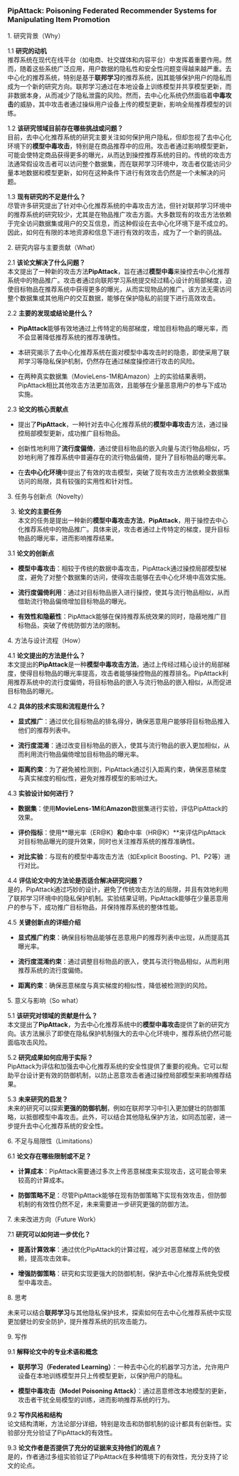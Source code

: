 ### PipAttack: Poisoning Federated Recommender Systems for Manipulating Item Promotion
 1\. 研究背景（Why）

1.1 **研究的动机**  
推荐系统在现代在线平台（如电商、社交媒体和内容平台）中发挥着重要作用。然而，随着这些系统广泛应用，用户数据的隐私性和安全性问题变得越来越严重。去中心化的推荐系统，特别是基于**联邦学习**的推荐系统，因其能够保护用户的隐私而成为一个新的研究方向。联邦学习通过在本地设备上训练模型并共享模型更新，而非数据本身，从而减少了隐私泄露的风险。然而，去中心化系统仍然面临着**中毒攻击**的威胁，其中攻击者通过操纵用户设备上传的模型更新，影响全局推荐模型的训练。

1.2 **该研究领域目前存在哪些挑战或问题？**  
目前，去中心化推荐系统的研究主要关注如何保护用户隐私，但却忽视了去中心化环境下的**模型中毒攻击**，特别是在商品推荐中的应用。攻击者通过影响模型更新，可能会使特定商品获得更多的曝光，从而达到操控推荐系统的目的。传统的攻击方法通常假设攻击者可以访问整个数据集，而在联邦学习环境中，攻击者仅能访问少量本地数据和模型更新，如何在这种条件下进行有效攻击仍然是一个未解决的问题。

1.3 **现有研究的不足是什么？**  
尽管许多研究提出了针对中心化推荐系统的中毒攻击方法，但针对联邦学习环境中的推荐系统的研究较少，尤其是在物品推广攻击方面。大多数现有的攻击方法依赖于完全访问数据集或用户的交互信息，而这种假设在去中心化环境下是不成立的。因此，如何在有限的本地资源和信息下进行有效的攻击，成为了一个新的挑战。

 2\. 研究内容与主要贡献（What）

2.1 **该论文解决了什么问题？**  
本文提出了一种新的攻击方法**PipAttack**，旨在通过**模型中毒**来操控去中心化推荐系统中的物品推广。攻击者通过向联邦学习系统提交经过精心设计的局部梯度，迫使目标物品在推荐系统中获得更多的曝光，从而实现物品的推广。该方法无需访问整个数据集或其他用户的交互数据，能够在保护隐私的前提下进行高效攻击。

2.2 **主要的发现或结论是什么？**

- **PipAttack**能够有效地通过上传特定的局部梯度，增加目标物品的曝光率，而不会显著降低推荐系统的推荐准确性。
    
- 本研究揭示了去中心化推荐系统在面对模型中毒攻击时的隐患，即使采用了联邦学习等隐私保护机制，仍然存在通过梯度操控进行攻击的风险。
    
- 在两种真实数据集（MovieLens-1M和Amazon）上的实验结果表明，PipAttack相比其他攻击方法更加高效，且能够在少量恶意用户的参与下成功实施。
    

2.3 **论文的核心贡献点**

- 提出了**PipAttack**，一种针对去中心化推荐系统的**模型中毒攻击**方法，通过操控局部模型更新，成功推广目标物品。
    
- 创新性地利用了**流行度偏倚**，通过使目标物品的嵌入向量与流行物品相似，巧妙地利用了推荐系统中普遍存在的流行物品偏倚，提升了目标物品的曝光率。
    
- 在**去中心化环境**中提出了有效的攻击模型，突破了现有攻击方法依赖全数据集访问的局限，具有较强的实用性和针对性。
    

 3\. 任务与创新点（Novelty）

3. **论文的主要任务**  
    本文的任务是提出一种新的**模型中毒攻击方法**，**PipAttack**，用于操控去中心化推荐系统中的物品推广。具体来说，攻击者通过上传特定的梯度，提升目标物品的曝光率，进而影响推荐结果。
    

3.1 **论文的创新点**

- **模型中毒攻击**：相较于传统的数据中毒攻击，PipAttack通过操控局部模型梯度，避免了对整个数据集的访问，使得攻击能够在去中心化环境中高效实施。
    
- **流行度偏倚利用**：通过对目标物品嵌入进行操控，使其与流行物品相似，从而借助流行物品偏倚增加目标物品的曝光。
    
- **有效性和隐蔽性**：PipAttack能够在保持推荐系统效果的同时，隐蔽地推广目标物品，突破了传统防御方法的限制。
    

 4\. 方法与设计流程（How）

4.1 **论文提出的方法是什么？**  
本文提出的**PipAttack**是一种**模型中毒攻击方法**，通过上传经过精心设计的局部梯度，使得目标物品的曝光率提高，攻击者能够操控物品的推荐排名。PipAttack利用推荐系统中的流行度偏倚，将目标物品的嵌入与流行物品的嵌入相似，从而促进目标物品的曝光。

4.2 **具体的技术实现和流程是什么？**

- **显式推广**：通过优化目标物品的排名得分，确保恶意用户能够将目标物品推入他们的推荐列表中。
    
- **流行度混淆**：通过改变目标物品的嵌入，使其与流行物品的嵌入更加相似，从而利用流行物品偏倚增加目标物品的曝光率。
    
- **距离约束**：为了避免被检测到，PipAttack通过引入距离约束，确保恶意梯度与真实梯度的相似性，避免对推荐模型的影响过大。
    

4.3 **实验设计如何进行？**

- **数据集**：使用**MovieLens-1M**和**Amazon**数据集进行实验，评估PipAttack的效果。
    
- **评价指标**：使用\*\*曝光率（ER@K）**和**命中率（HR@K）\*\*来评估PipAttack对目标物品曝光的提升效果，同时也关注推荐系统的推荐准确性。
    
- **对比实验**：与现有的模型中毒攻击方法（如Explicit Boosting、P1、P2等）进行对比。
    

4.4 **评估论文中的方法论是否适合解决研究问题？**  
是的，PipAttack通过巧妙的设计，避免了传统攻击方法的局限，并且有效地利用了联邦学习环境中的隐私保护机制。实验结果证明，PipAttack能够在少量恶意用户的参与下，成功推广目标物品，并保持推荐系统的整体性能。

4.5 **关键创新点的详细介绍**

- **显式推广约束**：确保目标物品能够在恶意用户的推荐列表中出现，从而提高其曝光率。
    
- **流行度混淆约束**：通过调整目标物品的嵌入，使其与流行物品相似，从而利用推荐系统的流行度偏倚。
    
- **距离约束**：确保恶意梯度与真实梯度的相似性，降低被检测到的风险。
    

 5\. 意义与影响（So what）

5.1 **该研究对领域的贡献是什么？**  
本文提出了**PipAttack**，为去中心化推荐系统中的**模型中毒攻击**提供了新的研究方向。该方法展示了即使在隐私保护机制强大的去中心化环境中，推荐系统仍然可能面临攻击风险。

5.2 **研究成果如何应用于实际？**  
PipAttack为评估和加强去中心化推荐系统的安全性提供了重要的视角。它可以帮助平台设计更有效的防御机制，以防止恶意攻击者通过操控局部模型来影响推荐结果。

5.3 **未来研究的启发？**  
未来的研究可以探索**更强的防御机制**，例如在联邦学习中引入更加健壮的防御策略，以抵御模型中毒攻击。此外，可以结合其他隐私保护方法，如同态加密，进一步提升去中心化推荐系统的安全性。

 6\. 不足与局限性（Limitations）

6.1 **论文存在哪些限制或不足？**

- **计算成本**：PipAttack需要通过多次上传恶意梯度来实现攻击，这可能会带来较高的计算成本。
    
- **防御策略不足**：尽管PipAttack能够在现有防御策略下实现有效攻击，但防御机制的有效性仍然不足，未来需要进一步研究更强的防御方法。
    

 7\. 未来改进方向（Future Work）

7.1 **研究可以如何进一步优化？**

- **提高计算效率**：通过优化PipAttack的计算过程，减少对恶意梯度上传的依赖，提高攻击效率。
    
- **增强防御策略**：研究和实现更强大的防御机制，保护去中心化推荐系统免受模型中毒攻击。
    

 8\. 思考

未来可以结合**联邦学习**与其他隐私保护技术，探索如何在去中心化推荐系统中实现更加健壮的安全防护，提升推荐系统的抗攻击能力。

 9\. 写作

9.1 **解释论文中的专业术语和概念**

- **联邦学习（Federated Learning）**：一种去中心化的机器学习方法，允许用户设备在本地训练模型并只上传模型更新，以保护用户的隐私。
    
- **模型中毒攻击（Model Poisoning Attack）**：通过恶意修改本地模型的更新，攻击者干扰全局模型的训练，进而影响推荐系统的行为。
    

9.2 **写作风格和结构**  
论文结构清晰，方法论部分详细，特别是攻击和防御机制的设计都具有创新性。实验部分充分验证了PipAttack的有效性。

9.3 **论文作者是否提供了充分的证据来支持他们的观点？**  
是的，作者通过多组实验验证了PipAttack在多种情境下的有效性，充分支持了论文的论点。